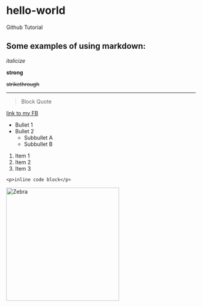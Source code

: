 # hello-world
Github Tutorial
## Some examples of using markdown:
_italicize_

__strong__

~~strikethrough~~

___

> Block Quote

[link to my FB](https://www.facebook.com/nathan.hall.9889)

* Bullet 1
* Bullet 2
  * Subbullet A
  * Subbullet B

1. Item 1
2. Item 2
3. Item 3

`<p>inline code block</p>`

<a data-flickr-embed="true" href="https://www.flickr.com/photos/zeeyolqpictures/37289028490/in/photolist-YP723j-DJdsua-XsJKSq-cFnj31-7ojVyF-23T8rke-a8Mmzw-8nydE4-6DaoXG-frYYeq-3XbuA1-2Bmor8-ocTbsz-9xfaxW-yfxphZ-wvDaHE-5iA4ZQ-6tTEPB-5CtFsA-5CtJzw-p7EBA6-nCNHFr-N3RFav-5CtHdS-o4sGMX-NSuDBr-6yhpXr-DZSVNy-jg749V-36X1LW-4YJw4m-61WMog-yHeB4h-yPvmos-PtoHF1-7s8KU1-61WND4-pkg8j9-hrdgU-gzU7kM-7fJ7Kp-pdHHZ9-nMktKL-MQC7TS-9ZH57B-8byZUJ-oYBgP3-95Qwji-QuyPQV-arukKc" title="Zebra"><img src="https://live.staticflickr.com/4504/37289028490_5ed384083a_k.jpg" width="300" height="300" alt="Zebra"></a>
